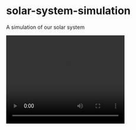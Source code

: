 # solar-system-simulation
A simulation of our solar system 

<video width="320" height="240" controls>
  <source src="videos/solarsystem.mp4" type="video/mp4">
</video>
